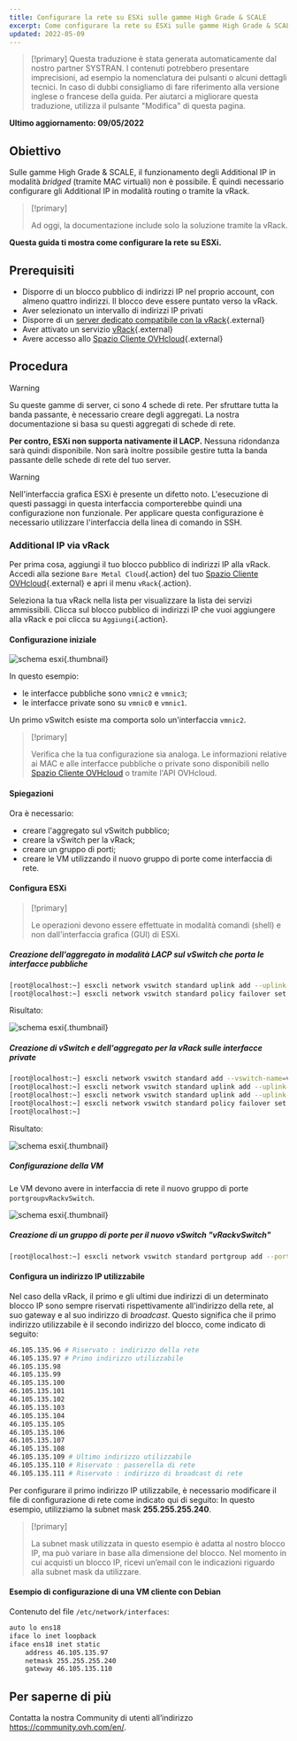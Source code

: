 ```yaml
---
title: Configurare la rete su ESXi sulle gamme High Grade & SCALE
excerpt: Come configurare la rete su ESXi sulle gamme High Grade & SCALE
updated: 2022-05-09
---
```


> [!primary]
> Questa traduzione è stata generata automaticamente dal nostro partner SYSTRAN. I contenuti potrebbero presentare imprecisioni, ad esempio la nomenclatura dei pulsanti o alcuni dettagli tecnici. In caso di dubbi consigliamo di fare riferimento alla versione inglese o francese della guida. Per aiutarci a migliorare questa traduzione, utilizza il pulsante "Modifica" di questa pagina.
>

**Ultimo aggiornamento: 09/05/2022**

## Obiettivo

Sulle gamme High Grade & SCALE, il funzionamento degli Additional IP in modalità *bridged* (tramite MAC virtuali) non è possibile. È quindi necessario configurare gli Additional IP in modalità routing o tramite la vRack.

> [!primary]
>
> Ad oggi, la documentazione include solo la soluzione tramite la vRack.
>

**Questa guida ti mostra come configurare la rete su ESXi.**

## Prerequisiti

* Disporre di un blocco pubblico di indirizzi IP nel proprio account, con almeno quattro indirizzi. Il blocco deve essere puntato verso la vRack.
* Aver selezionato un intervallo di indirizzi IP privati
* Disporre di un [server dedicato compatibile con la vRack](https://www.ovhcloud.com/it/bare-metal/){.external}
* Aver attivato un servizio [vRack](https://www.ovh.it/soluzioni/vrack/){.external}
* Avere accesso allo [Spazio Cliente OVHcloud](https://www.ovh.com/auth/?action=gotomanager&from=https://www.ovh.it/&ovhSubsidiary=it){.external}

## Procedura

> [!warning]
>
> Su queste gamme di server, ci sono 4 schede di rete. Per sfruttare tutta la banda passante, è necessario creare degli aggregati. La nostra documentazione si basa su questi aggregati di schede di rete.
>
> **Per contro, ESXi non supporta nativamente il LACP.**
> Nessuna ridondanza sarà quindi disponibile. Non sarà inoltre possibile gestire tutta la banda passante delle schede di rete del tuo server.
>

> [!warning]
>
> Nell'interfaccia grafica ESXi è presente un difetto noto. L'esecuzione di questi passaggi in questa interfaccia comporterebbe quindi una configurazione non funzionale. Per applicare questa configurazione è necessario utilizzare l'interfaccia della linea di comando in SSH.
>

### Additional IP via vRack

Per prima cosa, aggiungi il tuo blocco pubblico di indirizzi IP alla vRack. Accedi alla sezione `Bare Metal Cloud`{.action} del tuo [Spazio Cliente OVHcloud](https://www.ovh.com/auth/?action=gotomanager&from=https://www.ovh.it/&ovhSubsidiary=it){.external} e apri il menu `vRack`{.action}.

Seleziona la tua vRack nella lista per visualizzare la lista dei servizi ammissibili. Clicca sul blocco pubblico di indirizzi IP che vuoi aggiungere alla vRack e poi clicca su `Aggiungi`{.action}.

#### Configurazione iniziale

![schema esxi](images/schema_esxi_A01_2022.png){.thumbnail}

In questo esempio:

* le interfacce pubbliche sono `vmnic2` e `vmnic3`;
* le interfacce private sono su `vmnic0` e `vmnic1`.

Un primo vSwitch esiste ma comporta solo un'interfaccia `vmnic2`.

> [!primary]
>
> Verifica che la tua configurazione sia analoga. Le informazioni relative ai MAC e alle interfacce pubbliche o private sono disponibili nello [Spazio Cliente OVHcloud](https://www.ovh.com/auth/?action=gotomanager&from=https://www.ovh.it/&ovhSubsidiary=it) o tramite l'API OVHcloud.
>

#### Spiegazioni

Ora è necessario:

* creare l'aggregato sul vSwitch pubblico;
* creare la vSwitch per la vRack;
* creare un gruppo di porti;
* creare le VM utilizzando il nuovo gruppo di porte come interfaccia di rete.

#### Configura ESXi

> [!primary]
>
> Le operazioni devono essere effettuate in modalità comandi (shell) e non dall'interfaccia grafica (GUI) di ESXi.
>

##### **Creazione dell'aggregato in modalità LACP sul vSwitch che porta le interfacce pubbliche**

```bash
[root@localhost:~] esxcli network vswitch standard uplink add --uplink-name=vmnic3 --vswitch-name=vSwitch0
[root@localhost:~] esxcli network vswitch standard policy failover set -l iphash -v vSwitch0
```

Risultato:

![schema esxi](images/schema_esxi_A02_2022.png){.thumbnail}

##### **Creazione di vSwitch e dell'aggregato per la vRack sulle interfacce private**

```bash
[root@localhost:~] esxcli network vswitch standard add --vswitch-name=vRackvSwitch
[root@localhost:~] esxcli network vswitch standard uplink add --uplink-name=vmnic0 --vswitch-name=vRackvSwitch
[root@localhost:~] esxcli network vswitch standard uplink add --uplink-name=vmnic1 --vswitch-name=vRackvSwitch
[root@localhost:~] esxcli network vswitch standard policy failover set -l iphash -v vRackvSwitch
[root@localhost:~] 
```

Risultato:

![schema esxi](images/schema_esxi_A03_2022.png){.thumbnail}

##### **Configurazione della VM**

Le VM devono avere in interfaccia di rete il nuovo gruppo di porte `portgroupvRackvSwitch`.

![schema esxi](images/schema_esxi_A04_2022.png){.thumbnail}

##### **Creazione di un gruppo di porte per il nuovo vSwitch "vRackvSwitch"**

```bash
[root@localhost:~] esxcli network vswitch standard portgroup add --portgroup-name=portgroupvRackvSwitch --vswitch-name=vRackvSwitch
```

#### Configura un indirizzo IP utilizzabile

Nel caso della vRack, il primo e gli ultimi due indirizzi di un determinato blocco IP sono sempre riservati rispettivamente all'indirizzo della rete, al suo gateway e al suo indirizzo di *broadcast*. Questo significa che il primo indirizzo utilizzabile è il secondo indirizzo del blocco, come indicato di seguito:

```sh
46.105.135.96 # Riservato : indirizzo della rete
46.105.135.97 # Primo indirizzo utilizzabile
46.105.135.98
46.105.135.99
46.105.135.100
46.105.135.101
46.105.135.102
46.105.135.103
46.105.135.104
46.105.135.105
46.105.135.106
46.105.135.107
46.105.135.108
46.105.135.109 # Ultimo indirizzo utilizzabile
46.105.135.110 # Riservato : passerella di rete
46.105.135.111 # Riservato : indirizzo di broadcast di rete
```

Per configurare il primo indirizzo IP utilizzabile, è necessario modificare il file di configurazione di rete come indicato qui di seguito: In questo esempio, utilizziamo la subnet mask **255.255.255.240**.

> [!primary]
>
> La subnet mask utilizzata in questo esempio è adatta al nostro blocco IP, ma può variare in base alla dimensione del blocco. Nel momento in cui acquisti un blocco IP, ricevi un’email con le indicazioni riguardo alla subnet mask da utilizzare.
>

#### Esempio di configurazione di una VM cliente con Debian

Contenuto del file `/etc/network/interfaces`:

```bash
auto lo ens18
iface lo inet loopback
iface ens18 inet static
    address 46.105.135.97
    netmask 255.255.255.240
    gateway 46.105.135.110
```

## Per saperne di più

Contatta la nostra Community di utenti all’indirizzo <https://community.ovh.com/en/>.
